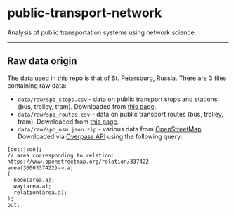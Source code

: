 # public-transport-network

Analysis of public transportation systems using network science.

***

## Raw data origin

The data used in this repo is that of St. Petersburg, Russia. There are 3 files containing raw data:

* `data/raw/spb_stops.csv` - data on public transport stops and stations (bus, trolley, tram). Downloaded from [this page](http://data.gov.spb.ru/opendata/7830001067-transport_station/).
* `data/raw/spb_routes.csv` - data on public transport routes (bus, trolley, tram). Downloaded from [this page](http://data.gov.spb.ru/opendata/7830001067-routes_transport/).
* `data/raw/spb_osm.json.zip` - various data from [OpenStreetMap](https://www.openstreetmap.org/). Downloaded via [Overpass API](https://overpass-turbo.eu/) using the following query:
```
[out:json];
// area corresponding to relation: https://www.openstreetmap.org/relation/337422
area(3600337422)->.a;
(
  node(area.a);
  way(area.a);
  relation(area.a);
);
out;
```
